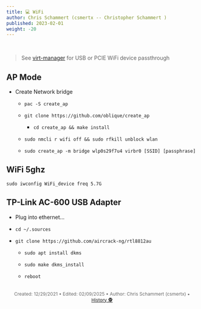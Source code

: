 ```yaml
---
title: 💻 WiFi
author: Chris Schammert (csmertx -- Christopher Schammert )
published: 2023-02-01
weight: -20
---
```


<!-- The content of this website was written by Christopher Schammert aka Chris Schammert -->

<br />

> See [virt-manager](/Linux/VMs/virt-manager) for USB or PCIE WiFi device passthrough

## AP Mode

- Create Network bridge

    - ```pac -S create_ap```

    - ```git clone https://github.com/oblique/create_ap```

        - ```cd create_ap && make install```

    - ```sudo nmcli r wifi off && sudo rfkill unblock wlan```

    - ```sudo create_ap -m bridge wlp0s29f7u4 virbr0 [SSID] [passphrase]```

## WiFi 5ghz

```sudo iwconfig WiFi_device freq 5.7G```

## TP-Link AC-600 USB Adapter

- Plug into ethernet...

- ```cd ~/.sources```

- ```git clone https://github.com/aircrack-ng/rtl8812au```

    - ```sudo apt install dkms```

    - ```sudo make dkms_install```

    - ```reboot```

<br />

<div style="text-align: center; font-size:12px; color:dimgray">
    Created: 12/29/2021 • Edited: 02/09/2025 • Author: Chris Schammert (csmertx) • 
    <a href="https://github.com/csmertx/csmertx.github.io/commits/main/content/Linux/Devices/wifi.md" 
       title="Github.com | csmertx \ csmertx.github.io \ commits \ main \ content \ Linux \ Devices \ WiFi">
       History 🕵️
    </a>
</div>